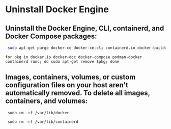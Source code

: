 # Uninstall Docker Engine

## Uninstall the Docker Engine, CLI, containerd, and Docker Compose packages:
```sh
 sudo apt-get purge docker-ce docker-ce-cli containerd.io docker-buildx-plugin docker-compose-plugin docker-ce-rootless-extras
```
```
for pkg in docker.io docker-doc docker-compose podman-docker containerd runc; do sudo apt-get remove $pkg; done
```

## Images, containers, volumes, or custom configuration files on your host aren't automatically removed. To delete all images, containers, and volumes:
```
 sudo rm -rf /var/lib/docker

 sudo rm -rf /var/lib/containerd
```
